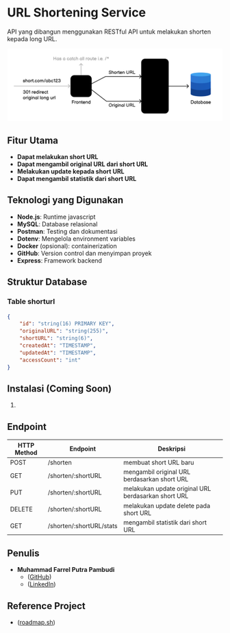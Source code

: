 # URL Shortening Service
API yang dibangun menggunakan RESTful API untuk melakukan shorten kepada long URL.

![Cara Kerja][architecture]

## Fitur Utama
- **Dapat melakukan short URL**
- **Dapat mengambil original URL dari short URL**
- **Melakukan update kepada short URL**
- **Dapat mengambil statistik dari short URL**

## Teknologi yang Digunakan
- **Node.js**: Runtime javascript
- **MySQL**: Database relasional
- **Postman**: Testing dan dokumentasi
- **Dotenv**: Mengelola environment variables
- **Docker** (opsional): containerization 
- **GitHub**: Version control dan menyimpan proyek
- **Express**: Framework backend

## Struktur Database
### Table shorturl
```json
{
    "id": "string(16) PRIMARY KEY",
    "originalURL": "string(255)",
    "shortURL": "string(6)",
    "createdAt": "TIMESTAMP",
    "updatedAt": "TIMESTAMP",
    "accessCount": "int"
}
```

## Instalasi (Coming Soon)
1. 

## Endpoint
| HTTP Method | Endpoint                | Deskripsi                                                          |
|-------------|-------------------------|--------------------------------------------------------------------|
| POST        | /shorten                | membuat short URL baru                                             |
| GET         | /shorten/:shortURL      | mengambil original URL berdasarkan short URL                       |
| PUT         | /shorten/:shortURL      | melakukan update original URL berdasarkan short URL                |
| DELETE      | /shorten/:shortURL      | melakukan update delete pada short URL                             |
| GET         | /shorten/:shortURL/stats| mengambil statistik dari short URL                                 |

## Penulis
- **Muhammad Farrel Putra Pambudi**
    - ([GitHub](https://github.com/MuhammadFarrel4148))
    - ([LinkedIn](https://www.linkedin.com/in/farrelputrapambudi))

## Reference Project
- ([roadmap.sh](https://roadmap.sh/projects/url-shortening-service))

[architecture]: url-shorten-architecture.png
